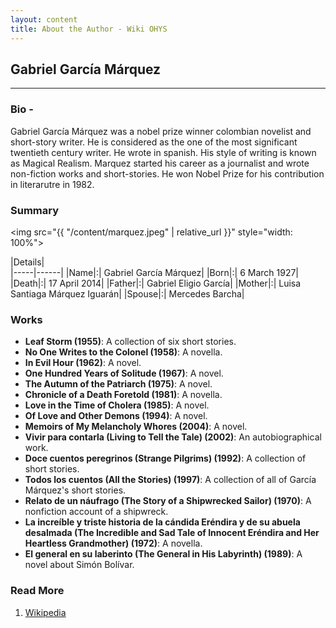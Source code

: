 ```yaml
---
layout: content
title: About the Author - Wiki OHYS
---
```



## Gabriel García Márquez

* * *

### Bio -

Gabriel García Márquez was a nobel prize winner colombian novelist and short-story writer. He is considered as the one of the most significant twentieth century writer. He wrote in spanish. His style of writing is known as Magical Realism. Marquez started his career as a journalist and wrote non-fiction works and short-stories. He won Nobel Prize for his contribution in literarutre in 1982.

### Summary
<img src="{{ "/content/marquez.jpeg" | relative_url }}" style="width: 100%">
<br>  

|Details|   
|-----|------|
|Name|:| Gabriel García Márquez|
|Born|:| 6 March 1927|
|Death|:| 17 April 2014|
|Father|:| Gabriel Eligio García|
|Mother|:| Luisa Santiaga Márquez Iguarán|
|Spouse|:| Mercedes Barcha|
 

### Works

* **Leaf Storm (1955)**: A collection of six short stories.
* **No One Writes to the Colonel (1958)**: A novella.
* **In Evil Hour (1962)**: A novel.
* **One Hundred Years of Solitude (1967)**: A novel.
* **The Autumn of the Patriarch (1975)**: A novel.
* **Chronicle of a Death Foretold (1981)**: A novella.
* **Love in the Time of Cholera (1985)**: A novel.
* **Of Love and Other Demons (1994)**: A novel.
* **Memoirs of My Melancholy Whores (2004)**: A novel.
* **Vivir para contarla (Living to Tell the Tale) (2002)**: An autobiographical work.
* **Doce cuentos peregrinos (Strange Pilgrims) (1992)**: A collection of short stories.
* **Todos los cuentos (All the Stories) (1997)**: A collection of all of García Márquez's short stories.
* **Relato de un náufrago (The Story of a Shipwrecked Sailor) (1970)**: A nonfiction account of a shipwreck.
* **La increíble y triste historia de la cándida Eréndira y de su abuela desalmada (The Incredible and Sad Tale of Innocent Eréndira and Her Heartless Grandmother) (1972)**: A novella.
* **El general en su laberinto (The General in His Labyrinth) (1989)**: A novel about Simón Bolívar.

### Read More

1.  [Wikipedia](https://en.wikipedia.org/wiki/Gabriel_Garc%C3%ADa_M%C3%A1rquez)
